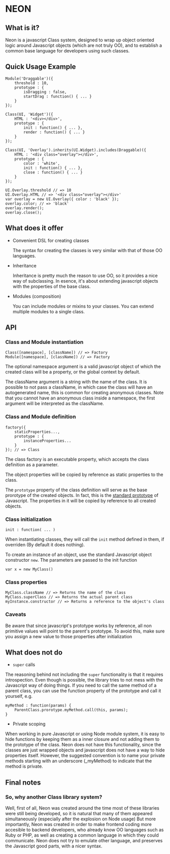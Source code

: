 # NEON

## What is it?

Neon is a javascript Class system, designed to wrap up object oriented logic
around Javascript objects (which are not truly OO), and to establish a common
base language for developers using such classes.

## Quick Usage Example

    Module('Draggable')({
        threshold : 10,
        prototype : {
            isDragging : false,
            startDrag : function() { ... }
        }
    });

    Class(UI, 'Widget')({
        HTML : '<div></div>',
        prototype : {
            init : function() { ... },
            render : function() { ... }
        }
    });

    Class(UI, 'Overlay').inherits(UI.Widget).includes(Draggable)({
        HTML : '<div class="overlay"></div>',
        prototype : {
            color : 'white',
            init : function() { ... },
            close : function() { ... }
        }
    });

    UI.Overlay.threshold // => 10
    UI.Overlay.HTML // => '<div class="overlay"></div>'
    var overlay = new UI.Overlay({ color : 'black' });
    overlay.color; // => 'black'
    overlay.render();
    overlay.close();

## What does it offer

* Convenient DSL for creating classes
  
  The syntax for creating the classes is very similar with that of those OO
languages.

* Inheritance

  Inheritance is pretty much the reason to use OO, so it provides a nice way of
subclassing. In esence, it's about extending javascript objects with the
properties of the base class.

* Modules (composition)

  You can include modules or mixins to your classes. You can extend multiple
modules to a single class.

## API

### Class and Module instantiation

    Class([namespace], [className]) // => Factory
    Module([namespace], [className]) // => Factory

The optional namespace argument is a valid javascript object of which the
created class will be a property, or the global context by default.

The className argument is a string with the name of the class. It is possible
to not pass a className, in which case the class will have an autogenerated
name, this is common for creating anonymous classes. Note that you cannot
have an anonymous class inside a namespace, the first argument will be
interpreted as the className.

### Class and Module definition

    factory({
        staticProperties...,
        prototype : {
            instanceProperties...
        }
    }); // => Class

The class factory is an executable property, which accepts the class definition
as a parameter.

The object properties will be copied by reference as static properties to the
class.

The `prototype` property of the class definition will serve as the base
prorotype of the created objects. In fact, this is the
[standard prototype](https://developer.mozilla.org/en-US/docs/Web/JavaScript/Reference/Global_Objects/Object/prototype)
of Javascript. The properties in it will be copied by reference to all created
objects.

### Class initialization

    init : function( ... )

When instantiating classes, they will call the `init` method defined in them, if
overriden (By default it does nothing).

To create an instance of an object, use the standard Javascript object
constructor `new`. The parameters are passed to the init function

    var x = new MyClass()

### Class properties

    MyClass.className // => Returns the name of the class
    MyClass.superClass // => Returns the actual parent class
    myInstance.constructor // => Returns a reference to the object's class


### Caveats

Be aware that since javascript's prototype works by reference, all non primitive
values will point to the parent's prototype. To avoid this, make sure you assign
a new value to those properties after initialization

## What does not do

* `super` calls

The reasoning behind not including the `super` functionality is that it requires
introspection. Even though is possible, the library tries to not mess with the
Javascript way of doing things. If you need to call the same method of a parent
class, you can use the function property of the prototype and call it yourself,
e.g.

    myMethod : function(params) {
        ParentClass.prorotype.myMethod.call(this, params);
    }

* Private scoping

When working in pure Javascript or using Node module system, it is easy to hide
functions by keeping them as a inner closure and not adding them to the
prototype of the class. Neon does not have this functionality, since the classes
are just wrapped objects and javascript does not have a way to hide properties
itself. However, the suggested convention is to name your private methods
starting with an underscore (_myMethod) to indicate that the method is private.

## Final notes

### So, why another Class library system?

Well, first of all, Neon was created around the time most of these libraries
were still being developed, so it is natural that many of them appeared
simultaneously (especially after the explosion on Node usage)
But more importantly, Neon was created in order to make frontend coding more
accesible to backend developers, who already know OO languages such as Ruby or
PHP, as well as creating a common language in which they could communicate.
Neon does not try to emulate other language, and preserves the Javascript good
parts, with a nicer syntax.

